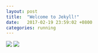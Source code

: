 ```yaml
---
layout: post
title:  "Welcome to Jekyll!"
date:   2017-02-19 23:59:02 +0800
categories: running
---
```

<img src="/kyomarathon/11.jpg">

<img src="/kyomarathon/12.jpg">
